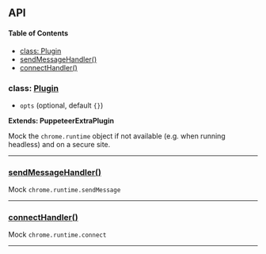 ## API

<!-- Generated by documentation.js. Update this documentation by updating the source code. -->

#### Table of Contents

- [class: Plugin](#class-plugin)
- [sendMessageHandler()](#sendmessagehandler)
- [connectHandler()](#connecthandler)

### class: [Plugin](https://github.com/berstend/puppeteer-extra/blob/c50c865610d6ac89f632d48e15cf8e0df8e3ffc3/packages/puppeteer-extra-plugin-stealth/evasions/chrome.runtime/index.js#L12-L216)

- `opts` (optional, default `{}`)

**Extends: PuppeteerExtraPlugin**

Mock the `chrome.runtime` object if not available (e.g. when running headless) and on a secure site.

---

### [sendMessageHandler()](https://github.com/berstend/puppeteer-extra/blob/c50c865610d6ac89f632d48e15cf8e0df8e3ffc3/packages/puppeteer-extra-plugin-stealth/evasions/chrome.runtime/index.js#L80-L123)

Mock `chrome.runtime.sendMessage`

---

### [connectHandler()](https://github.com/berstend/puppeteer-extra/blob/c50c865610d6ac89f632d48e15cf8e0df8e3ffc3/packages/puppeteer-extra-plugin-stealth/evasions/chrome.runtime/index.js#L132-L175)

Mock `chrome.runtime.connect`

---
